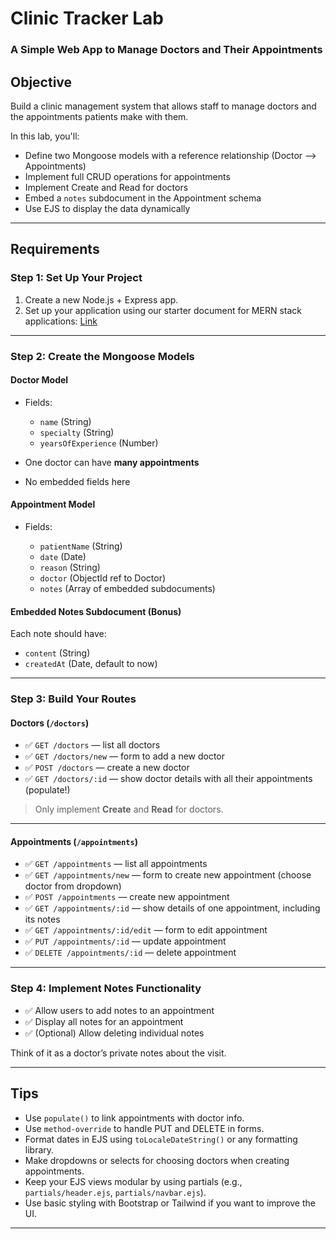 # **Clinic Tracker Lab**

### A Simple Web App to Manage Doctors and Their Appointments

## Objective

Build a clinic management system that allows staff to manage doctors and the appointments patients make with them.

In this lab, you'll:

* Define two Mongoose models with a reference relationship (Doctor ⟶ Appointments)
* Implement full CRUD operations for appointments
* Implement Create and Read for doctors
* Embed a `notes` subdocument in the Appointment schema
* Use EJS to display the data dynamically

---

## Requirements

### Step 1: Set Up Your Project

1. Create a new Node.js + Express app.
2. Set up your application using our starter document for MERN stack applications: [Link](https://docs.google.com/document/d/1czHoq4TQl0Ww6uAZqEA5kuc3owU5chLGUIvBcHDCFWs/edit?usp=sharing)

---

### Step 2: Create the Mongoose Models

#### Doctor Model

* Fields:

  * `name` (String)
  * `specialty` (String)
  * `yearsOfExperience` (Number)
* One doctor can have **many appointments**
* No embedded fields here

#### Appointment Model

* Fields:

  * `patientName` (String)
  * `date` (Date)
  * `reason` (String)
  * `doctor` (ObjectId ref to Doctor)
  * `notes` (Array of embedded subdocuments)

#### Embedded Notes Subdocument (Bonus)

Each note should have:

* `content` (String)
* `createdAt` (Date, default to now)

---

### Step 3: Build Your Routes

#### Doctors (`/doctors`)

* ✅ `GET /doctors` — list all doctors
* ✅ `GET /doctors/new` — form to add a new doctor
* ✅ `POST /doctors` — create a new doctor
* ✅ `GET /doctors/:id` — show doctor details with all their appointments (populate!)

> Only implement **Create** and **Read** for doctors.

---

#### Appointments (`/appointments`)

* ✅ `GET /appointments` — list all appointments
* ✅ `GET /appointments/new` — form to create new appointment (choose doctor from dropdown)
* ✅ `POST /appointments` — create new appointment
* ✅ `GET /appointments/:id` — show details of one appointment, including its notes
* ✅ `GET /appointments/:id/edit` — form to edit appointment
* ✅ `PUT /appointments/:id` — update appointment
* ✅ `DELETE /appointments/:id` — delete appointment

---

### Step 4: Implement Notes Functionality

* ✅ Allow users to add notes to an appointment
* ✅ Display all notes for an appointment
* ✅ (Optional) Allow deleting individual notes

Think of it as a doctor’s private notes about the visit.

---

## Tips

* Use `populate()` to link appointments with doctor info.
* Use `method-override` to handle PUT and DELETE in forms.
* Format dates in EJS using `toLocaleDateString()` or any formatting library.
* Make dropdowns or selects for choosing doctors when creating appointments.
* Keep your EJS views modular by using partials (e.g., `partials/header.ejs`, `partials/navbar.ejs`).
* Use basic styling with Bootstrap or Tailwind if you want to improve the UI.

---
